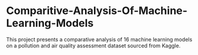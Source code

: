 # Comparitive-Analysis-Of-Machine-Learning-Models
This project presents a comparative analysis of 16 machine learning models on a pollution and air quality assessment dataset sourced from Kaggle.
